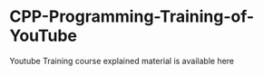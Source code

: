 # CPP-Programming-Training-of-YouTube
Youtube Training course explained material is available here 
